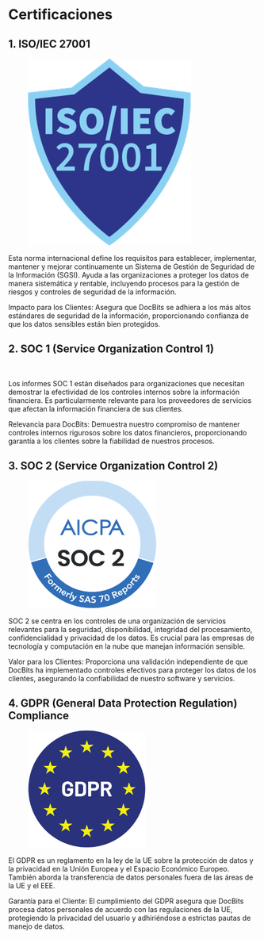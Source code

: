 # Certificaciones

## 1. ISO/IEC 27001

<figure><img src="../../.gitbook/assets/certifications1.png" alt=""><figcaption></figcaption></figure>

Esta norma internacional define los requisitos para establecer, implementar, mantener y mejorar continuamente un Sistema de Gestión de Seguridad de la Información (SGSI). Ayuda a las organizaciones a proteger los datos de manera sistemática y rentable, incluyendo procesos para la gestión de riesgos y controles de seguridad de la información.

Impacto para los Clientes: Asegura que DocBits se adhiera a los más altos estándares de seguridad de la información, proporcionando confianza de que los datos sensibles están bien protegidos.

## 2. SOC 1 (Service Organization Control 1)

<figure><img src="../../.gitbook/assets/certifications2.avif" alt=""><figcaption></figcaption></figure>

Los informes SOC 1 están diseñados para organizaciones que necesitan demostrar la efectividad de los controles internos sobre la información financiera. Es particularmente relevante para los proveedores de servicios que afectan la información financiera de sus clientes.

Relevancia para DocBits: Demuestra nuestro compromiso de mantener controles internos rigurosos sobre los datos financieros, proporcionando garantía a los clientes sobre la fiabilidad de nuestros procesos.

## 3. SOC 2 (Service Organization Control 2)

<figure><img src="../../.gitbook/assets/certifications3.png" alt=""><figcaption></figcaption></figure>

SOC 2 se centra en los controles de una organización de servicios relevantes para la seguridad, disponibilidad, integridad del procesamiento, confidencialidad y privacidad de los datos. Es crucial para las empresas de tecnología y computación en la nube que manejan información sensible.

Valor para los Clientes: Proporciona una validación independiente de que DocBits ha implementado controles efectivos para proteger los datos de los clientes, asegurando la confiabilidad de nuestro software y servicios.

## 4. GDPR (General Data Protection Regulation) Compliance

<figure><img src="../../.gitbook/assets/certifications4.png" alt=""><figcaption></figcaption></figure>

El GDPR es un reglamento en la ley de la UE sobre la protección de datos y la privacidad en la Unión Europea y el Espacio Económico Europeo. También aborda la transferencia de datos personales fuera de las áreas de la UE y el EEE.

Garantía para el Cliente: El cumplimiento del GDPR asegura que DocBits procesa datos personales de acuerdo con las regulaciones de la UE, protegiendo la privacidad del usuario y adhiriéndose a estrictas pautas de manejo de datos.
